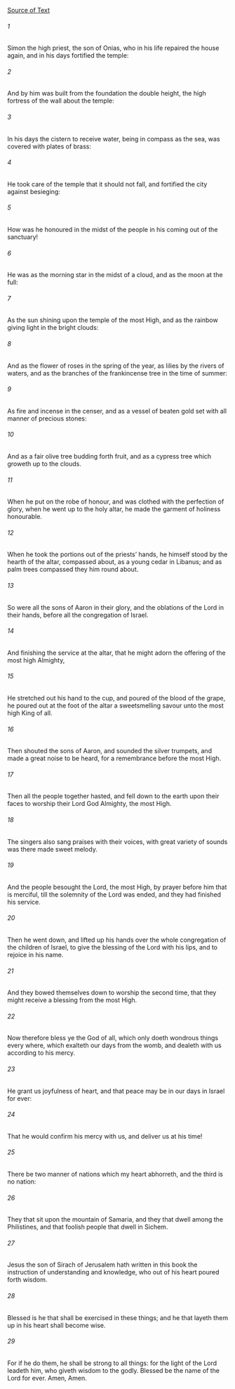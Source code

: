 [Source of Text](https://github.com/scrollmapper/bible_databases_deuterocanonical)

###### 1
Simon the high priest, the son of Onias, who in his life repaired the house again, and in his days fortified the temple:

###### 2
And by him was built from the foundation the double height, the high fortress of the wall about the temple:

###### 3
In his days the cistern to receive water, being in compass as the sea, was covered with plates of brass:

###### 4
He took care of the temple that it should not fall, and fortified the city against besieging:

###### 5
How was he honoured in the midst of the people in his coming out of the sanctuary!

###### 6
He was as the morning star in the midst of a cloud, and as the moon at the full:

###### 7
As the sun shining upon the temple of the most High, and as the rainbow giving light in the bright clouds:

###### 8
And as the flower of roses in the spring of the year, as lilies by the rivers of waters, and as the branches of the frankincense tree in the time of summer:

###### 9
As fire and incense in the censer, and as a vessel of beaten gold set with all manner of precious stones:

###### 10
And as a fair olive tree budding forth fruit, and as a cypress tree which groweth up to the clouds.

###### 11
When he put on the robe of honour, and was clothed with the perfection of glory, when he went up to the holy altar, he made the garment of holiness honourable.

###### 12
When he took the portions out of the priests’ hands, he himself stood by the hearth of the altar, compassed about, as a young cedar in Libanus; and as palm trees compassed they him round about.

###### 13
So were all the sons of Aaron in their glory, and the oblations of the Lord in their hands, before all the congregation of Israel.

###### 14
And finishing the service at the altar, that he might adorn the offering of the most high Almighty,

###### 15
He stretched out his hand to the cup, and poured of the blood of the grape, he poured out at the foot of the altar a sweetsmelling savour unto the most high King of all.

###### 16
Then shouted the sons of Aaron, and sounded the silver trumpets, and made a great noise to be heard, for a remembrance before the most High.

###### 17
Then all the people together hasted, and fell down to the earth upon their faces to worship their Lord God Almighty, the most High.

###### 18
The singers also sang praises with their voices, with great variety of sounds was there made sweet melody.

###### 19
And the people besought the Lord, the most High, by prayer before him that is merciful, till the solemnity of the Lord was ended, and they had finished his service.

###### 20
Then he went down, and lifted up his hands over the whole congregation of the children of Israel, to give the blessing of the Lord with his lips, and to rejoice in his name.

###### 21
And they bowed themselves down to worship the second time, that they might receive a blessing from the most High.

###### 22
Now therefore bless ye the God of all, which only doeth wondrous things every where, which exalteth our days from the womb, and dealeth with us according to his mercy.

###### 23
He grant us joyfulness of heart, and that peace may be in our days in Israel for ever:

###### 24
That he would confirm his mercy with us, and deliver us at his time!

###### 25
There be two manner of nations which my heart abhorreth, and the third is no nation:

###### 26
They that sit upon the mountain of Samaria, and they that dwell among the Philistines, and that foolish people that dwell in Sichem.

###### 27
Jesus the son of Sirach of Jerusalem hath written in this book the instruction of understanding and knowledge, who out of his heart poured forth wisdom.

###### 28
Blessed is he that shall be exercised in these things; and he that layeth them up in his heart shall become wise.

###### 29
For if he do them, he shall be strong to all things: for the light of the Lord leadeth him, who giveth wisdom to the godly. Blessed be the name of the Lord for ever. Amen, Amen.